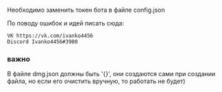 Необходимо заменить токен бота в файле config.json

По поводу ошибок и идей писать сюда:

    VK https://vk.com/ivanko4456
    Discord Ivanko4456#3900
    
### важно #

В файле dmg.json должны быть '{}', они создаются сами при создании файла, но если его очистить вручную, то работать не будет)
